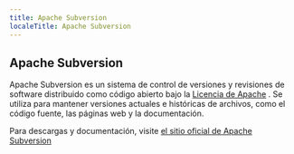 ```yaml
---
title: Apache Subversion
localeTitle: Apache Subversion
---
```

## Apache Subversion

Apache Subversion es un sistema de control de versiones y revisiones de software distribuido como código abierto bajo la [Licencia de Apache](https://en.wikipedia.org/wiki/Apache_License) . Se utiliza para mantener versiones actuales e históricas de archivos, como el código fuente, las páginas web y la documentación.

Para descargas y documentación, visite [el sitio oficial de Apache Subversion](https://subversion.apache.org)